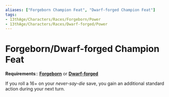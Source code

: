 ```yaml
---
aliases: ["Forgeborn Champion Feat", "Dwarf-forged Champion Feat"]
tags:
- 13thAge/Characters/Races/Forgeborn/Power
- 13thAge/Characters/Races/Dwarf-forged/Power
---
```

# Forgeborn/Dwarf-forged Champion Feat

__Requirements__:: __[Forgeborn](../12-Forgeborn-Dwarf-forged.md)__ or __[Dwarf-forged](../12-Forgeborn-Dwarf-forged.md)__

If you roll a 16+ on your *never-say-die* save, you gain an additional standard action during your next turn.
